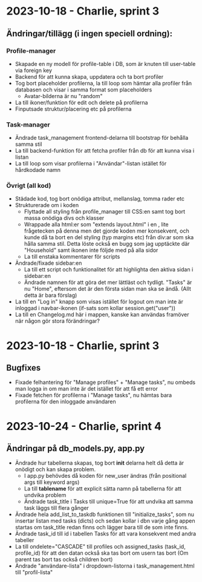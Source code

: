 # 2023-10-18 - Charlie, sprint 3
## Ändringar/tillägg (i ingen speciell ordning):

### Profile-manager
- Skapade en ny modell för profile-table i DB, som är knuten till user-table via foreign key
- Backend för att kunna skapa, uppdatera och ta bort profiler
- Tog bort placeholder profilerna, la till loop som hämtar alla profiler från databasen och visar i samma format som placeholders
    - Avatar-bilderna är nu "random"
- La till ikoner/funktion för edit och delete på profilerna
- Finputsade struktur/placering etc på profilerna

### Task-manager
- Ändrade task_management frontend-delarna till bootstrap för behålla samma stil
- La till backend-funktion för att fetcha profiler från db för att kunna visa i listan
- La till loop som visar profilerna i "Användar"-listan istället för hårdkodade namn

### Övrigt (all kod)
- Städade kod, tog bort onödiga attribut, mellanslag, tomma rader etc
- Strukturerade om i koden
    - Flyttade all styling från profile_manager till CSS:en samt tog bort massa onödiga divs och klasser
    - Wrappade alla html:er som "extends layout.html" i en <body class="body">, lite frågetecken på denna men det gjorde koden mer konsekvent, och kunde då ta bort en del styling (typ margins etc) från div:ar som ska hålla samma stil. Detta löste också en bugg som jag upptäckte där "Household" samt ikonen inte följde med på alla sidor
    - La till enstaka kommentarer för scripts
- Ändrade/fixade sidebar:en
    - La till ett script och funktionalitet för att highlighta den aktiva sidan i sidebar:en
    - Ändrade namnen för att göra det mer lättläst och tydligt. "Tasks" är nu "Home", eftersom det är den första sidan man ska se ändå. (Allt detta är bara förslag)
- La till en "Log in" knapp som visas istället för logout om man inte är inloggad i navbar-ikonen (if-sats som kollar session.get("user"))
- La till en Changelog.md här i mappen, kanske kan användas framöver när någon gör stora förändringar?

# 2023-10-18 - Charlie, sprint 3
## Bugfixes
- Fixade felhantering för "Manage profiles" + "Manage tasks", nu ombeds man logga in om man inte är det istället för att få ett error
- Fixade fetchen för profilerna i "Manage tasks", nu hämtas bara profilerna för den inloggade användaren

# 2023-10-24 - Charlie, sprint 4
## Ändringar på db_models.py, app.py
- Ändrade hur tabellerna skapas, tog bort __init__ delarna helt då detta är onödigt och kan skapa problem.
    - I app.py behövdes då koden för new_user ändras (från positional args till keyword args)
    - La till __tablename__ för att explicit sätta namn på tabellerna för att undvika problem
    - Ändrade task_title i Tasks till unique=True för att undvika att samma task läggs till flera gånger
- Ändrade hela add_list_to_taskdb funktionen till "initialize_tasks", 
som nu insertar listan med tasks (dicts) och sedan kollar i dbn varje gång appen startas om task_title redan finns och lägger bara till de som inte finns.
- Ändrade task_id till id i tabellen Tasks för att vara konsekvent med andra tabeller
- La till ondelete="CASCADE" till profiles och assigned_tasks (task_id, profile_id) för att den datan också ska tas bort om usern tas bort (Om parent tas bort tas också children bort)
- Ändrade "användare-lista" i dropdown-listorna i task_management.html till "profil-lista"
